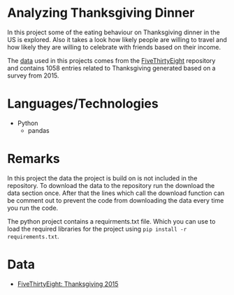 # Analyzing Thanksgiving Dinner

In this project some of the eating behaviour on Thanksgiving dinner in the US is explored. Also it takes a look how likely people are willing to travel and how likely they are willing to celebrate with friends based on their income. 

The [data](https://github.com/fivethirtyeight/data/tree/master/thanksgiving-2015) used in this projects comes from the [FiveThirtyEight](https://github.com/fivethirtyeight/data) repository and contains 1058 entries related to Thanksgiving generated based on a survey from 2015.

# Languages/Technologies

* Python 
  * pandas

# Remarks

In this project the data the project is build on is not included in the repository. To download the data to the repository run the download the data section once. After that the lines which call the download function can be comment out to prevent the code from downloading the data every time you run the code.

The python project contains a requirments.txt file. Which you can use to load the required libraries for the project using ``pip install -r requirements.txt``.

# Data

* [FiveThirtyEight: Thanksgiving 2015](https://github.com/fivethirtyeight/data/tree/master/thanksgiving-2015)